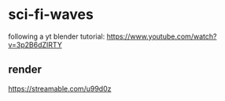 # sci-fi-waves
following a yt blender tutorial: https://www.youtube.com/watch?v=3p2B6dZIRTY

## render
https://streamable.com/u99d0z
